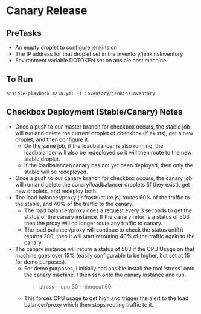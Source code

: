 # Canary Release

## PreTasks
- An empty droplet to configure jenkins on
- The IP address for that droplet set in the inventory/jenkinsInventory
- Environment variable DOTOKEN set on ansible host machine.

## To Run
	ansible-playbook main.yml -i inventory/jenkinsInventory
	
## Checkbox Deployment (Stable/Canary) Notes
- Once a push to our master branch for checkbox occurs, the stable job will run and delete the current droplet of checkbox (if exists), get a new droplet, and then configure it.
	- On the same job, if the loadbalancer is also running, the loadbalancer will also be redeployed so it will then route to the new stable droplet.
	- If the loadbalancer/canary has not yet been deployed, then only the stable will be redeployed.
- Once a push to our canary branch for checkbox occurs, the canary job will run and delete the canary/loadbalancer droplets (if they exist), get new droplets, and redeploy both.
- The load balancer/proxy (infrastructure.js) routes 60% of the traffic to the stable, and 40% of the traffic to the canary.
	- The load balancer/proxy does a request every 3 seconds to get the status of the canary instance. If the canary returns a status of 503, then the proxy will no longer route any traffic to canary.
	- The load balancer/proxy will continue to check the status until it returns 200, then it will start rerouting 40% of the traffic again to the canary.
- The canary instance will return a status of 503 if the CPU Usage on that machine goes over 15% (easily configurable to be higher, but set at 15 for demo purposes).
	- For demo purposes, I initially had ansible install the tool 'stress' onto the canary machine. I then ssh onto the canary instance and run..
		> stress --cpu 30 --timeout 60
	- This forces CPU usage to get high and trigger the alert to the load balancer/proxy which then stops routing traffic to it.
		
